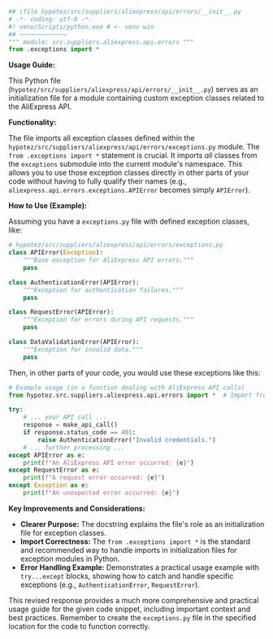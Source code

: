 ```python
## \file hypotez/src/suppliers/aliexpress/api/errors/__init__.py
# -*- coding: utf-8 -*-
#! venv/Scripts/python.exe # <- venv win
## ~~~~~~~~~~~~~
""" module: src.suppliers.aliexpress.api.errors """
from .exceptions import *

```

**Usage Guide:**

This Python file (`hypotez/src/suppliers/aliexpress/api/errors/__init__.py`) serves as an initialization file for a module containing custom exception classes related to the AliExpress API.

**Functionality:**

The file imports all exception classes defined within the `hypotez/src/suppliers/aliexpress/api/errors/exceptions.py` module. The `from .exceptions import *` statement is crucial.  It imports *all* classes from the `exceptions` submodule into the current module's namespace. This allows you to use those exception classes directly in other parts of your code without having to fully qualify their names (e.g., `aliexpress.api.errors.exceptions.APIError` becomes simply `APIError`).


**How to Use (Example):**

Assuming you have a `exceptions.py` file with defined exception classes, like:


```python
# hypotez/src/suppliers/aliexpress/api/errors/exceptions.py
class APIError(Exception):
    """Base exception for AliExpress API errors."""
    pass

class AuthenticationError(APIError):
    """Exception for authentication failures."""
    pass

class RequestError(APIError):
    """Exception for errors during API requests."""
    pass

class DataValidationError(APIError):
    """Exception for invalid data."""
    pass


```

Then, in other parts of your code, you would use these exceptions like this:


```python
# Example usage (in a function dealing with AliExpress API calls)
from hypotez.src.suppliers.aliexpress.api.errors import *  # Import from the __init__.py file

try:
    # ... your API call ...
    response = make_api_call()
    if response.status_code == 401:
        raise AuthenticationError("Invalid credentials.")
    # ... further processing ...
except APIError as e:
    print(f"An AliExpress API error occurred: {e}")
except RequestError as e:
    print(f"A request error occurred: {e}")
except Exception as e:
    print(f"An unexpected error occurred: {e}")


```

**Key Improvements and Considerations:**

* **Clearer Purpose:** The docstring explains the file's role as an initialization file for exception classes.
* **Import Correctness:** The `from .exceptions import *` is the standard and recommended way to handle imports in initialization files for exception modules in Python.
* **Error Handling Example:** Demonstrates a practical usage example with `try...except` blocks, showing how to catch and handle specific exceptions (e.g., `AuthenticationError`, `RequestError`).


This revised response provides a much more comprehensive and practical usage guide for the given code snippet, including important context and best practices. Remember to create the `exceptions.py` file in the specified location for the code to function correctly.